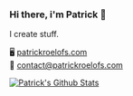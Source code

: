 ### Hi there, i'm Patrick 👋
I create stuff.

🖥️ [patrickroelofs.com](https://patrickroelofs.com) <br>
📧 [contact@patrickroelofs.com](mailto:contact@patrickroelofs.com)

[![Patrick's Github Stats](https://github-readme-stats.vercel.app/api?username=Patrickroelofs&count_private=true&show_icons=true)](https://github.com/Patrickroelofs)
